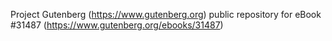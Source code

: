 Project Gutenberg (https://www.gutenberg.org) public repository for eBook #31487 (https://www.gutenberg.org/ebooks/31487)
